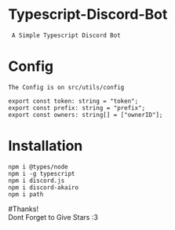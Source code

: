 # Typescript-Discord-Bot

` A Simple Typescript Discord Bot`<br>

# Config

`The Config is on src/utils/config` <br>

`export const token: string = "token";` <br>
`export const prefix: string = "prefix";` <br>
`export const owners: string[] = ["ownerID"];` <br>

# Installation

`npm i @types/node`<br>
`npm i -g typescript`<br>
`npm i discord.js`<br>
`npm i discord-akairo`<br>
`npm i path`<br>

#Thanks! <br>
Dont Forget to Give Stars :3
